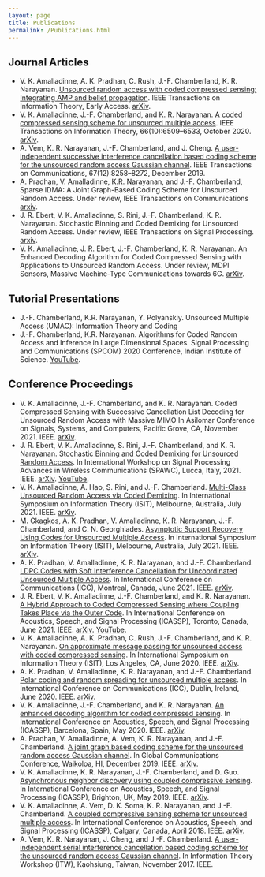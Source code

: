 ```yaml
---
layout: page
title: Publications
permalink: /Publications.html
---
```


## Journal Articles

* V. K. Amalladinne, A. K. Pradhan, C. Rush, J.-F. Chamberland, K. R. Narayanan.
[Unsourced random access with coded compressed sensing: Integrating AMP and belief propagation](https://dx.doi.org/10.1109/TIT.2021.3136437).
IEEE Transactions on Information Theory, Early Access.
[arXiv](https://arxiv.org/abs/2010.04364).
* V. K. Amalladinne, J.-F. Chamberland, and K. R. Narayanan.
[A coded compressed sensing scheme for unsourced multiple access](https://dx.doi.org/10.1109/TIT.2020.3012948).
IEEE Transactions on Information Theory, 66(10):6509–6533, October 2020.
[arXiv](https://arxiv.org/abs/1809.04745).
* A. Vem, K. R. Narayanan, J.-F. Chamberland, and J. Cheng.
[A user-independent successive interference cancellation based coding scheme for the unsourced random access Gaussian channel](https://dx.doi.org/10.1109/TCOMM.2019.2940216).
IEEE Transactions on Communications, 67(12):8258–8272, December 2019.
* A. Pradhan, V. Amalladinne, K.R. Narayanan, and J.-F. Chamberland,
Sparse IDMA: A Joint Graph-Based Coding Scheme for Unsourced Random Access.
Under review, IEEE Transactions on Communications
[arxiv](https://arxiv.org/abs/1906.05410).
* J. R. Ebert, V. K. Amalladinne, S. Rini, J.-F. Chamberland, K. R. Narayanan.
Stochastic Binning and Coded Demixing for Unsourced Random Access.
Under review, IEEE Transactions on Signal Processing.
[arxiv](https://arxiv.org/abs/2104.05686).
* V. K. Amalladinne, J. R. Ebert, J.-F. Chamberland, K. R. Narayanan.
An Enhanced Decoding Algorithm for Coded Compressed Sensing with Applications to Unsourced Random Access.
Under review, MDPI Sensors, Massive Machine-Type Communications towards 6G.
[arXiv](https://arxiv.org/abs/2112.00270).


## Tutorial Presentations

* J.-F. Chamberland, K.R. Narayanan, Y. Polyanskiy.
Unsourced Multiple Access (UMAC): Information Theory and Coding
* J.-F. Chamberland, K.R. Narayanan.
Algorithms for Coded Random Access and Inference in Large Dimensional Spaces.
Signal Processing and Communications (SPCOM) 2020 Conference, Indian Institute of Science.
[YouTube](https://youtube.com/playlist?list=PLUd5FtcfdZfkT9gUpYw7q97yHUABQzZbL).


## Conference Proceedings

* V. K. Amalladinne, J.-F. Chamberland, and K. R. Narayanan.
Coded Compressed Sensing with Successive Cancellation List Decoding for Unsourced Random Access with Massive MIMO
In Asilomar Conference on Signals, Systems, and Computers, Pacific Grove, CA, November 2021. IEEE.
[arXiv](https://arxiv.org/abs/2105.02185).
* J. R. Ebert, V. K. Amalladinne, S. Rini, J.-F. Chamberland, and K. R. Narayanan.
[Stochastic Binning and Coded Demixing for Unsourced Random Access](https://dx.doi.org/10.1109/SPAWC51858.2021.9593113).
In International Workshop on Signal Processing Advances in Wireless Communications (SPAWC), Lucca, Italy, 2021. IEEE.
[arXiv](https://arxiv.org/abs/2104.05686).
[YouTube](https://www.youtube.com/watch?v=XsF1dVAo-jk).
* V. K. Amalladinne, A. Hao, S. Rini, and J.-F. Chamberland.
[Multi-Class Unsourced Random Access via Coded Demixing](https://dx.doi.org/10.1109/ISIT45174.2021.9517816).
In International Symposium on Information Theory (ISIT), Melbourne, Australia, July 2021. IEEE.
[arXiv](https://arxiv.org/abs/2102.07704).
* M. Gkagkos, A. K. Pradhan, V. Amalladinne, K. R. Narayanan, J.-F. Chamberland, and C. N. Georghiades.
[Asymptotic Support Recovery Using Codes for Unsourced Multiple Access](https://dx.doi.org/10.1109/ISIT45174.2021.9517995).
In International Symposium on Information Theory (ISIT), Melbourne, Australia, July 2021. IEEE.
[arXiv](https://arxiv.org/abs/2105.12840).
* A. K. Pradhan, V. Amalladinne, K. R. Narayanan, and J.-F. Chamberland.
[LDPC Codes with Soft Interference Cancellation for Uncoordinated Unsourced Multiple Access](https://dx.doi.org/10.1109/ICC42927.2021.9500486).
In International Conference on Communications (ICC), Montreal, Canada, June 2021. IEEE.
[arXiv](https://arxiv.org/abs/2105.13985).
* J. R. Ebert, V. K. Amalladinne, J.-F. Chamberland, and K. R. Narayanan.
[A Hybrid Approach to Coded Compressed Sensing where Coupling Takes Place via the Outer Code](https://dx.doi.org/10.1109/ICASSP39728.2021.9414469).
In International Conference on Acoustics, Speech, and Signal Processing (ICASSP), Toronto, Canada, June 2021. IEEE.
[arXiv](https://arxiv.org/abs/2010.11380).
[YouTube](https://youtu.be/E36JJxv-7bU).
* V. K. Amalladinne, A. K. Pradhan, C. Rush, J.-F. Chamberland, and K. R. Narayanan.
[On approximate message passing for unsourced access with coded compressed sensing](https://dx.doi.org/10.1109/ISIT44484.2020.9173954).
In International Symposium on Information Theory (ISIT), Los Angeles, CA, June 2020. IEEE.
[arXiv](https://arxiv.org/abs/2001.03705).
* A. K. Pradhan, V. Amalladinne, K. R. Narayanan, and J.-F. Chamberland.
[Polar coding and random spreading for unsourced multiple access](https://dx.doi.org/10.1109/ICC40277.2020.9148687).
In International Conference on Communications (ICC), Dublin, Ireland, June 2020. IEEE.
[arXiv](https://arxiv.org/abs/1911.01009).
* V. K. Amalladinne, J.-F. Chamberland, and K. R. Narayanan.
[An enhanced decoding algorithm for coded compressed sensing](https://dx.doi.org/10.1109/ICASSP40776.2020.9054142).
In International Conference on Acoustics, Speech, and Signal Processing (ICASSP), Barcelona, Spain, May 2020. IEEE.
[arXiv](https://arxiv.org/abs/1910.09704).
* A. Pradhan, V. Amalladinne, A. Vem, K. R. Narayanan, and J.-F. Chamberland.
[A joint graph based coding scheme for the unsourced random access Gaussian channel](https://dx.doi.org/10.1109/GLOBECOM38437.2019.9013278).
In Global Communications Conference, Waikoloa, HI, December 2019. IEEE.
[arXiv](https://arxiv.org/abs/1906.05410).
* V. K. Amalladinne, K. R. Narayanan, J.-F. Chamberland, and D. Guo.
[Asynchronous neighbor discovery using coupled compressive sensing](https://dx.doi.org/10.1109/ICASSP.2019.8682935).
In International Conference on Acoustics, Speech, and Signal Processing (ICASSP), Brighton, UK, May 2019. IEEE.
[arXiv](https://arxiv.org/abs/1811.00687).
* V. K. Amalladinne, A. Vem, D. K. Soma, K. R. Narayanan, and J.-F. Chamberland.
[A coupled compressive sensing scheme for unsourced multiple access](https://dx.doi.org/10.1109/ICASSP.2018.8461402).
In International Conference on Acoustics, Speech, and Signal Processing (ICASSP), Calgary, Canada, April 2018. IEEE.
[arXiv](https://arxiv.org/abs/1806.00138).
* A. Vem, K. R. Narayanan, J. Cheng, and J.-F. Chamberland.
[A user-independent serial interference cancellation based coding scheme for the unsourced random access Gaussian channel](https://dx.doi.org/10.1109/ITW.2017.8278023).
In Information Theory Workshop (ITW), Kaohsiung, Taiwan, November 2017. IEEE.

